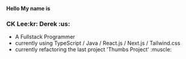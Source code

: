 <h4>Hello My name is </h4>
<h3>CK Lee:kr: Derek :us:</h3> 

<table>
<ul>
  <li>A Fullstack Programmer</li>
  <li>currently using TypeScript / Java / React.js / Next.js / Tailwind.css</li>
  <li>currently refactoring the last project 'Thumbs Project' :muscle: </li>
</ul>
</table>
